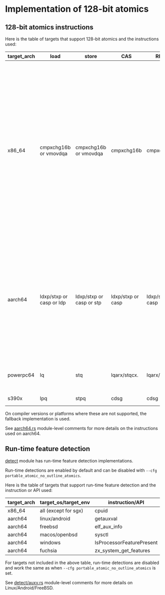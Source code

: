 # Implementation of 128-bit atomics

## 128-bit atomics instructions

Here is the table of targets that support 128-bit atomics and the instructions used:

| target_arch | load | store | CAS | RMW | note |
| ----------- | ---- | ----- | --- | --- | ---- |
| x86_64 | cmpxchg16b or vmovdqa | cmpxchg16b or vmovdqa | cmpxchg16b | cmpxchg16b | cmpxchg16b target feature required. vmovdqa requires Intel or AMD CPU with AVX. <br> Both compile-time and run-time detection are supported for cmpxchg16b. vmovdqa is currently run-time detection only.  <br> Requires rustc 1.59+ when cmpxchg16b target feature is enabled at compile-time, otherwise requires rustc 1.69+ |
| aarch64 | ldxp/stxp or casp or ldp | ldxp/stxp or casp or stp | ldxp/stxp or casp | ldxp/stxp or casp | casp requires lse target feature, ldp/stp requires lse2 target feature. <br> Both compile-time and run-time detection are supported for lse. lse2 is currently compile-time detection only.  <br> Requires rustc 1.59+ |
| powerpc64 | lq | stq | lqarx/stqcx. | lqarx/stqcx. | Little endian or target CPU pwr8+. <br> Requires nightly |
| s390x | lpq | stpq | cdsg | cdsg | Requires nightly |

On compiler versions or platforms where these are not supported, the fallback implementation is used.

See [aarch64.rs](aarch64.rs) module-level comments for more details on the instructions used on aarch64.

## Run-time feature detection

[detect](detect) module has run-time feature detection implementations.

Run-time detections are enabled by default and can be disabled with `--cfg portable_atomic_no_outline_atomics`.

Here is the table of targets that support run-time feature detection and the instruction or API used:

| target_arch | target_os/target_env | instruction/API |
| ----------- | -------------------- | --------------- |
| x86_64      | all (except for sgx) | cpuid           |
| aarch64     | linux/android        | getauxval       |
| aarch64     | freebsd              | elf_aux_info    |
| aarch64     | macos/openbsd        | sysctl          |
| aarch64     | windows              | IsProcessorFeaturePresent |
| aarch64     | fuchsia              | zx_system_get_features |

For targets not included in the above table, run-time detections are disabled and work the same as when `--cfg portable_atomic_no_outline_atomics` is set.

See [detect/auxv.rs](detect/auxv.rs) module-level comments for more details on Linux/Android/FreeBSD.
